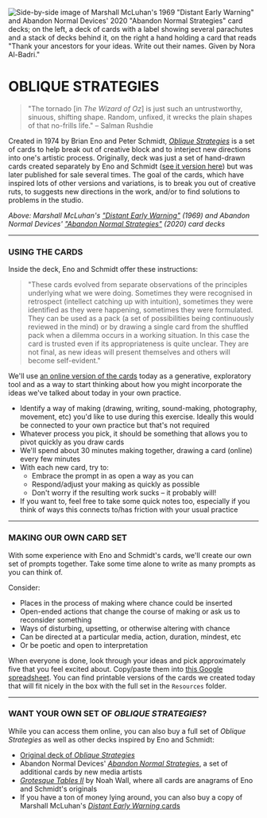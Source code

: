 ![Side-by-side image of Marshall McLuhan's 1969 "Distant Early Warning" and Abandon Normal Devices' 2020 "Abandon Normal Strategies" card decks; on the left, a deck of cards with a label showing several parachutes and a stack of decks behind it, on the right a hand holding a card that reads "Thank your ancestors for your ideas. Write out their names. Given by Nora Al-Badri."](https://raw.githubusercontent.com/jeffThompson/ChanceAndRandomness-TransartInstitute/main/Images/ActivityHeaders/DistantEarlyWarning-AbandonNormalStrategies-CardDecks.jpg)

# OBLIQUE STRATEGIES    

> "The tornado [in *The Wizard of Oz*] is just such an untrustworthy, sinuous, shifting shape. Random, unfixed, it wrecks the plain shapes of that no-frills life." – Salman Rushdie  

Created in 1974 by Brian Eno and Peter Schmidt, [*Oblique Strategies*](https://www.enoshop.co.uk/product/oblique-strategies.html) is a set of cards to help break out of creative block and to interject new directions into one's artistic process. Originally, deck was just a set of hand-drawn cards created separately by Eno and Schmidt ([see it version here](https://www.openculture.com/2018/12/behold-original-deck-oblique-strategies-cards-handwritten-brian-eno.html)) but was later published for sale several times. The goal of the cards, which have inspired lots of other versions and variations, is to break you out of creative ruts, to suggests new directions in the work, and/or to find solutions to problems in the studio.

*Above: Marshall McLuhan's ["Distant Early Warning"](https://ericmcluhan.com/bookshop/#cards) (1969) and Abandon Normal Devices' ["Abandon Normal Strategies"](https://www.andfestival.org.uk/ans) (2020) card decks*

***

### USING THE CARDS  

Inside the deck, Eno and Schmidt offer these instructions:

> "These cards evolved from separate observations of the principles underlying what we were doing. Sometimes they were recognised in retrospect (intellect catching up with intuition), sometimes they were identified as they were happening, sometimes they were formulated. They can be used as a pack (a set of possibilities being continuously reviewed in the mind) or by drawing a single card from the shuffled pack when a dilemma occurs in a working situation. In this case the card is trusted even if its appropriateness is quite unclear. They are not final, as new ideas will present themselves and others will become self-evident."

We'll use [an online version of the cards](http://stoney.sb.org/eno/oblique.html) today as a generative, exploratory tool and as a way to start thinking about how you might incorporate the ideas we've talked about today in your own practice.

* Identify a way of making (drawing, writing, sound-making, photography, movement, etc) you'd like to use during this exercise. Ideally this would be connected to your own practice but that's not required  
* Whatever process you pick, it should be something that allows you to pivot quickly as you draw cards  
* We'll spend about 30 minutes making together, drawing a card (online) every few minutes  
* With each new card, try to:  
  * Embrace the prompt in as open a way as you can  
  * Respond/adjust your making as quickly as possible  
  * Don't worry if the resulting work sucks – it probably will!  
* If you want to, feel free to take some quick notes too, especially if you think of ways this connects to/has friction with your usual practice  

***

### MAKING OUR OWN CARD SET  
With some experience with Eno and Schmidt's cards, we'll create our own set of prompts together. Take some time alone to write as many prompts as you can think of.

Consider:  
* Places in the process of making where chance could be inserted  
* Open-ended actions that change the course of making or ask us to reconsider something  
* Ways of disturbing, upsetting, or otherwise altering with chance  
* Can be directed at a particular media, action, duration, mindest, etc  
* Or be poetic and open to interpretation  

When everyone is done, look through your ideas and pick approximately five that you feel excited about. Copy/paste them into [this Google spreadsheet](https://docs.google.com/spreadsheets/d/19r_zCrLL11vQRgdgbIfalCGM7Kb-qYL4gK5ddWgXeqw/edit?usp=sharing). You can find printable versions of the cards we created today that will fit nicely in the box with the full set in the `Resources` folder.

***

### WANT YOUR OWN SET OF *OBLIQUE STRATEGIES*?  
While you can access them online, you can also buy a full set of *Oblique Strategies* as well as other decks inspired by Eno and Schmidt:  

* [Original deck of *Oblique Strategies*](https://www.enoshop.co.uk/product/oblique-strategies.html)  
* Abandon Normal Devices' [*Abandon Normal Strategies*](https://www.andfestival.org.uk/ans), a set of additional cards by new media artists  
* [*Grotesque Tables II*](https://www.grotesquetablesii.com/faqmobile) by Noah Wall, where all cards are anagrams of Eno and Schmidt's originals  
* If you have a ton of money lying around, you can also buy a copy of Marshall McLuhan's [*Distant Early Warning* cards](https://ericmcluhan.com/bookshop/#cards)  

